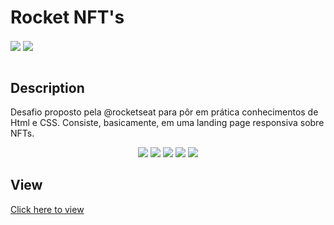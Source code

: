 # Rocket NFT's
<!-- Badges to the projects  -->
<!--  Link: https://dev.to/envoy_/150-badges-for-github-pnk -->
<div>
<img src="https://img.shields.io/badge/HTML-239120?style=for-the-badge&logo=html5&logoColor=white" align="center"/>
<img src="https://img.shields.io/badge/CSS-239120?&style=for-the-badge&logo=css3&logoColor=white" align="center"/> 
</div>
<br/>

## Description
Desafio proposto pela @rocketseat para pôr em prática conhecimentos de Html e CSS.
Consiste, basicamente, em uma landing page responsiva sobre NFTs.
                                                                                                              
<!-- Imagens/Ilustração do projeto -->
<div align="center">
  <img src="https://user-images.githubusercontent.com/88737351/157126964-0616aada-dacd-44d7-994d-5a23f3b153b9.png"/>
  <img src="https://user-images.githubusercontent.com/88737351/157127082-8c68b0cc-f4d4-48c5-ae02-04aaa9491100.png"/>
  <img src="https://user-images.githubusercontent.com/88737351/157127161-a286bfb6-085d-41ff-8db8-ebe9d1e1c979.png"/>
  <img src="https://user-images.githubusercontent.com/88737351/157127215-b9d4f024-10aa-4617-994c-bfe9cc1b8f40.png"/>
  <img src="https://user-images.githubusercontent.com/88737351/157127289-73ca6c1f-f00c-4b77-b947-b632a76d93eb.png"/>
</div>                                                                                                             

## View
<a href="https://caiquedebrito.github.io/rocket-nfts/">Click here to view</a>
